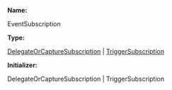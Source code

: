 **Name:**

EventSubscription

**Type:**

[DelegateOrCaptureSubscription](https://gitbook-18.gitbook.io/au//runtime-html/observation/event-manager/classes/delegateorcapturesubscription) | [TriggerSubscription](https://gitbook-18.gitbook.io/au//runtime-html/observation/event-manager/classes/triggersubscription)

**Initializer:**

DelegateOrCaptureSubscription | TriggerSubscription

